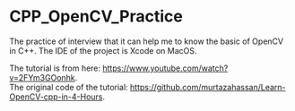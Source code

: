 # CPP_OpenCV_Practice
The practice of interview that it can help me to know the basic of OpenCV in C++.
The IDE of the project is Xcode on MacOS.

The tutorial is from here: https://www.youtube.com/watch?v=2FYm3GOonhk.   
The original code of the tutorial: https://github.com/murtazahassan/Learn-OpenCV-cpp-in-4-Hours.   
